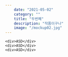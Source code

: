 ```yaml
---
    date: "2021-05-02"
    category: ""
    title: "두번째"
    description: "작품이구나"
    image: "/mockup02.jpg"
---
```


    <div>ASD</div>
    <div>ASD</div>
    <div>ASD</div>